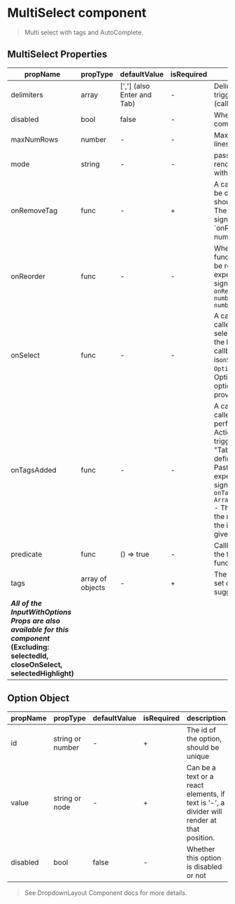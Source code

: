 # MultiSelect component

> Multi select with tags and AutoComplete.

## MultiSelect Properties

| propName | propType | defaultValue | isRequired | description |
|----------|----------|--------------|------------|-------------|
| delimiters | array | [','] (also Enter and Tab) | - | Delimiters that will trigger a Submit action (call to `onTagsAdded`).|
| disabled | bool | false | - | When set to true this component is disabled |
| maxNumRows | number | - | - | Max number of visible lines |
| mode | string | - | - | passing `'select'`  will render a readOnly input with menuArrow suffix
| onRemoveTag | func | - | + | A callback function to be called when a tag should be removed. The expected callback signature is `onRemoveTag(tagId: number | string) => void`. |
| onReorder | func | - | - | When this callback function is set, tags can be reordered. The expected callback signature is `onReorder({addedIndex: number, removedIndex: number}) => void`|
| onSelect | func | - | - | A callback which is called when the user selects an option from the list. The expected callback signature is`onSelect(option: Option)=> void` - Option is the original option from the provided `options` prop. |
| onTagsAdded | func | - | - | A callback which is called when the user performs a Submit-Action. Submit-Action triggers are: "Enter", "Tab", [typing any defined delimiters], Paste action. The expected callback signature is `onTagsAdded(values: Array<string>) => void` - The array of strings is the result of splitting the input value by the given delimiters |
| predicate | func | () => true | - | Callback predicate for the filtering options function |
| tags | array of objects | - | + | The tags. tags are just set of selected suggestions|
| ***All of the InputWithOptions Props are also available for this component* (Excluding: selectedId, closeOnSelect, selectedHighlight)** | | | | |

## Option Object

| propName | propType | defaultValue | isRequired | description |
|----------|----------|--------------|------------|-------------|
| id | string or number | - | + | The id of the option, should be unique |
| value | string or node | - | + | Can be a text or a react elements, if text is '-', a divider will render at that position. |
| disabled | bool | false | - | Whether this option is disabled or not |

>See DropdownLayout Component docs for more details.